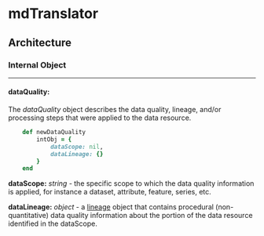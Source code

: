 # mdTranslator

## Architecture

### Internal Object
---
#### dataQuality:

The *dataQuality* object describes the data quality, lineage, and/or processing steps that were applied to the data resource.

````ruby
    def newDataQuality
        intObj = {
            dataScope: nil,
            dataLineage: {}
        }
    end
````

__dataScope:__ *string* - the specific scope to which the data quality information is applied, for instance a dataset, attribute, feature, series, etc.

__dataLineage:__ *object* - a [lineage](../mdtranslator/lineage.md) object that contains procedural (non-quantitative) data quality information about the portion of the data resource identified in the dataScope.
